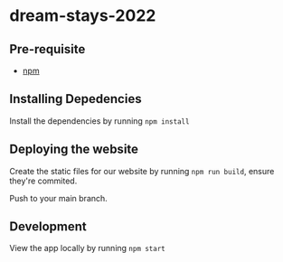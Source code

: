 # dream-stays-2022

## Pre-requisite

- [npm](https://phoenixnap.com/kb/install-node-js-npm-on-windows)

## Installing Depedencies

Install the dependencies by running `npm install`

## Deploying the website

Create the static files for our website by running `npm run build`, ensure they're commited.

Push to your main branch.

## Development

View the app locally by running `npm start`
